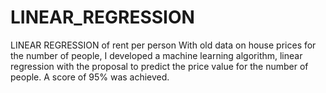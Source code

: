 # LINEAR_REGRESSION
LINEAR REGRESSION of rent per person
With old data on house prices for the number of people, I developed a machine learning algorithm, linear regression with the proposal to predict the price value for the number of people. A score of 95% was achieved.
